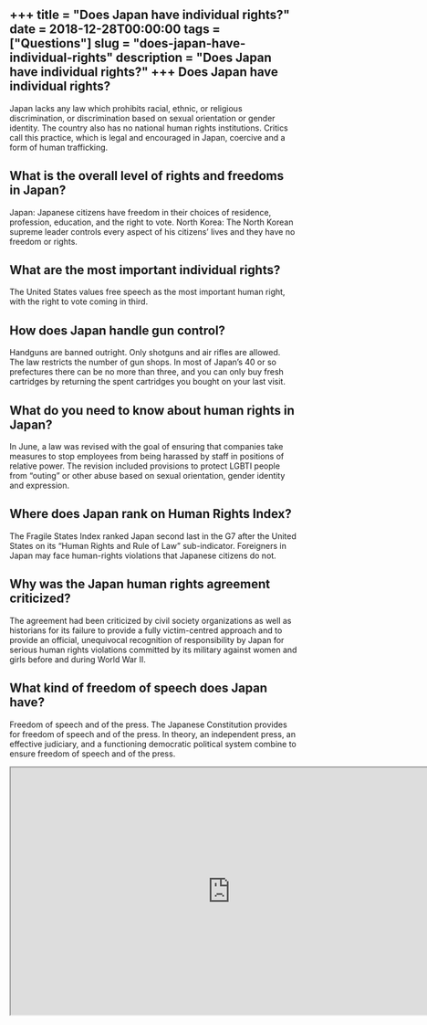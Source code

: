 +++
title = "Does Japan have individual rights?"
date = 2018-12-28T00:00:00
tags = ["Questions"]
slug = "does-japan-have-individual-rights"
description = "Does Japan have individual rights?"
+++
Does Japan have individual rights?
----------------------------------

Japan lacks any law which prohibits racial, ethnic, or religious discrimination, or discrimination based on sexual orientation or gender identity. The country also has no national human rights institutions. Critics call this practice, which is legal and encouraged in Japan, coercive and a form of human trafficking.

What is the overall level of rights and freedoms in Japan?
----------------------------------------------------------

Japan: Japanese citizens have freedom in their choices of residence, profession, education, and the right to vote. North Korea: The North Korean supreme leader controls every aspect of his citizens’ lives and they have no freedom or rights.

What are the most important individual rights?
----------------------------------------------

The United States values free speech as the most important human right, with the right to vote coming in third.

How does Japan handle gun control?
----------------------------------

Handguns are banned outright. Only shotguns and air rifles are allowed. The law restricts the number of gun shops. In most of Japan’s 40 or so prefectures there can be no more than three, and you can only buy fresh cartridges by returning the spent cartridges you bought on your last visit.

What do you need to know about human rights in Japan?
-----------------------------------------------------

In June, a law was revised with the goal of ensuring that companies take measures to stop employees from being harassed by staff in positions of relative power. The revision included provisions to protect LGBTI people from “outing” or other abuse based on sexual orientation, gender identity and expression.

Where does Japan rank on Human Rights Index?
--------------------------------------------

The Fragile States Index ranked Japan second last in the G7 after the United States on its “Human Rights and Rule of Law” sub-indicator. Foreigners in Japan may face human-rights violations that Japanese citizens do not.

Why was the Japan human rights agreement criticized?
----------------------------------------------------

The agreement had been criticized by civil society organizations as well as historians for its failure to provide a fully victim-centred approach and to provide an official, unequivocal recognition of responsibility by Japan for serious human rights violations committed by its military against women and girls before and during World War II.

What kind of freedom of speech does Japan have?
-----------------------------------------------

Freedom of speech and of the press. The Japanese Constitution provides for freedom of speech and of the press. In theory, an independent press, an effective judiciary, and a functioning democratic political system combine to ensure freedom of speech and of the press.

<iframe allow="accelerometer; autoplay; clipboard-write; encrypted-media; gyroscope; picture-in-picture" allowfullscreen="" class="__youtube_prefs__  epyt-is-override  no-lazyload" data-no-lazy="1" data-origheight="433" data-origwidth="770" data-skipgform_ajax_framebjll="" height="433" id="_ytid_58947" loading="lazy" src="https://www.youtube.com/embed/GdPyrKVFMpA?enablejsapi=1&autoplay=0&cc_load_policy=0&cc_lang_pref=&iv_load_policy=1&loop=0&modestbranding=0&rel=1&fs=1&playsinline=0&autohide=2&theme=dark&color=red&controls=1&" title="YouTube player" width="770"></iframe>